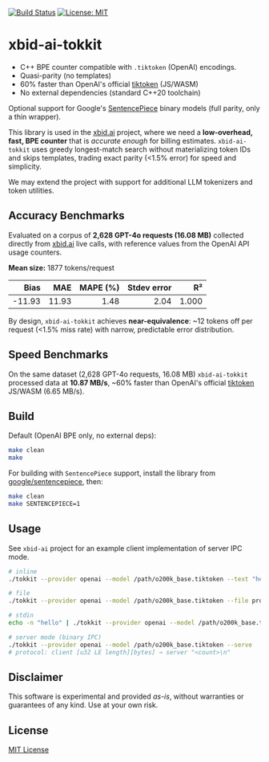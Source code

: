 [![Build Status](https://github.com/xbid-ai/xbid-ai-tokkit/actions/workflows/build.yml/badge.svg)](https://github.com/xbid-ai/xbid-ai-tokkit/actions/workflows/build.yml)
[![License: MIT](https://img.shields.io/badge/License-MIT-blue.svg)](/LICENSE)

# xbid-ai-tokkit

- C++ BPE counter compatible with `.tiktoken` (OpenAI) encodings. 
- Quasi-parity (no templates)
- 60% faster than OpenAI's official [tiktoken](https://www.npmjs.com/package/tiktoken) (JS/WASM)
- No external dependencies (standard C++20 toolchain)

Optional support for Google's [SentencePiece](https://github.com/google/sentencepiece) binary models (full parity, only a thin wrapper).

This library is used in the [xbid.ai](https://github.com/xbid-ai/xbid-ai) project, where we need a **low-overhead, fast, BPE counter** that is *accurate enough* for billing estimates. `xbid-ai-tokkit` uses greedy longest-match search without materializing token IDs and skips templates, trading exact parity (<1.5% error) for speed and simplicity.

We may extend the project with support for additional LLM tokenizers and token utilities.

## Accuracy Benchmarks

Evaluated on a corpus of **2,628 GPT-4o requests (16.08 MB)** collected directly from [xbid.ai](https://xbid.ai) live calls, with reference values from the OpenAI API usage counters.

**Mean size:** 1877 tokens/request

| Bias    | MAE   | MAPE (%) | Stdev error | R²    |
|--------:|------:|---------:|------------:|------:|
| -11.93  | 11.93 | 1.48     | 2.04        | 1.000 |

By design, `xbid-ai-tokkit` achieves **near-equivalence**: ~12 tokens off per request (<1.5% miss rate) with narrow, predictable error distribution.

## Speed Benchmarks

On the same dataset (2,628 GPT-4o requests, 16.08 MB) `xbid-ai-tokkit` processed data at **10.87 MB/s**, ~60% faster than OpenAI's official [tiktoken](https://www.npmjs.com/package/tiktoken) JS/WASM (6.65 MB/s).

## Build

Default (OpenAI BPE only, no external deps):
```bash
make clean
make
```

For building with `SentencePiece` support, install the library from [google/sentencepiece](https://github.com/google/sentencepiece), then:
```bash
make clean
make SENTENCEPIECE=1
```

## Usage

See `xbid-ai` project for an example client implementation of server IPC mode.

```bash
# inline
./tokkit --provider openai --model /path/o200k_base.tiktoken --text "hello"

# file
./tokkit --provider openai --model /path/o200k_base.tiktoken --file prompt.txt

# stdin
echo -n "hello" | ./tokkit --provider openai --model /path/o200k_base.tiktoken --stdin

# server mode (binary IPC)
./tokkit --provider openai --model /path/o200k_base.tiktoken --serve
# protocol: client [u32 LE length][bytes] → server "<count>\n"
```

## Disclaimer

This software is experimental and provided *as-is*, without warranties or guarantees of any kind. Use at your own risk.

## License

[MIT License](LICENSE)